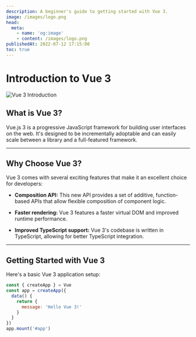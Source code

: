 ```yaml
---
description: A beginner's guide to getting started with Vue 3.
image: /images/logo.png
head:
  meta:
    - name: 'og:image'
    - content: /images/logo.png
publishedAt: 2022-07-12 17:15:00
toc: true
---
```

# Introduction to Vue 3
![Vue 3 Introduction](/images/logo.png)
## What is Vue 3?
Vue.js 3 is a progressive JavaScript framework for building user interfaces on the web. It's designed to be incrementally adoptable and can easily scale between a library and a full-featured framework.

---
## Why Choose Vue 3?
Vue 3 comes with several exciting features that make it an excellent choice for developers:
* **Composition API:** This new API provides a set of additive, function-based APIs that allow flexible composition of component logic.
  
* **Faster rendering:** Vue 3 features a faster virtual DOM and improved runtime performance.
* **Improved TypeScript support:** Vue 3's codebase is written in TypeScript, allowing for better TypeScript integration.
---
## Getting Started with Vue 3
Here's a basic Vue 3 application setup:
```javascript
const { createApp } = Vue
const app = createApp({
  data() {
    return {
      message: 'Hello Vue 3!'
    }
  }
})
app.mount('#app')
```